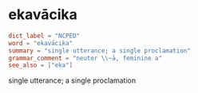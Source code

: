 # ekavācika

``` toml
dict_label = "NCPED"
word = "ekavācika"
summary = "single utterance; a single proclamation"
grammar_comment = "neuter \\~ā, feminine a"
see_also = ["eka"]
```

single utterance; a single proclamation

